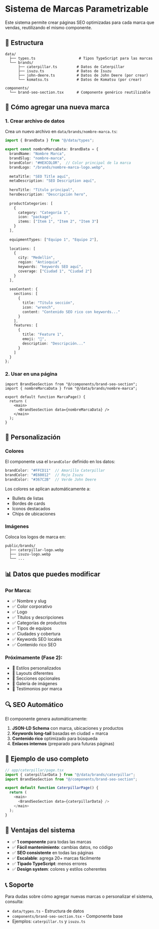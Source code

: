 # Sistema de Marcas Parametrizable

Este sistema permite crear páginas SEO optimizadas para cada marca que vendas, reutilizando el mismo componente.

## 📁 Estructura

```
data/
  ├── types.ts                    # Tipos TypeScript para las marcas
  └── brands/
      ├── caterpillar.ts         # Datos de Caterpillar
      ├── isuzu.ts               # Datos de Isuzu
      ├── john-deere.ts          # Datos de John Deere (por crear)
      └── komatsu.ts             # Datos de Komatsu (por crear)

components/
  └── brand-seo-section.tsx      # Componente genérico reutilizable
```

## 🚀 Cómo agregar una nueva marca

### 1. Crear archivo de datos

Crea un nuevo archivo en `data/brands/nombre-marca.ts`:

```typescript
import { BrandData } from "@/data/types";

export const nombreMarcaData: BrandData = {
  brandName: "Nombre Marca",
  brandSlug: "nombre-marca",
  brandColor: "#HEXCOLOR",  // Color principal de la marca
  brandLogo: "/brands/nombre-marca-logo.webp",
  
  metaTitle: "SEO Title aquí",
  metaDescription: "SEO Description aquí",
  
  heroTitle: "Título principal",
  heroDescription: "Descripción hero",
  
  productCategories: [
    {
      category: "Categoría 1",
      icon: "package",
      items: ["Item 1", "Item 2", "Item 3"]
    }
  ],
  
  equipmentTypes: ["Equipo 1", "Equipo 2"],
  
  locations: [
    {
      city: "Medellín",
      region: "Antioquia",
      keywords: "keywords SEO aquí",
      coverage: ["Ciudad 1", "Ciudad 2"]
    }
  ],
  
  seoContent: {
    sections: [
      {
        title: "Título sección",
        icon: "wrench",
        content: "Contenido SEO rico con keywords..."
      }
    ],
    features: [
      {
        title: "Feature 1",
        emoji: "🔧",
        description: "Descripción..."
      }
    ]
  }
};
```

### 2. Usar en una página

```tsx
import BrandSeoSection from "@/components/brand-seo-section";
import { nombreMarcaData } from "@/data/brands/nombre-marca";

export default function MarcaPage() {
  return (
    <main>
      <BrandSeoSection data={nombreMarcaData} />
    </main>
  );
}
```

## 🎨 Personalización

### Colores

El componente usa el `brandColor` definido en los datos:

```typescript
brandColor: "#FFCD11"  // Amarillo Caterpillar
brandColor: "#E60012"  // Rojo Isuzu
brandColor: "#367C2B"  // Verde John Deere
```

Los colores se aplican automáticamente a:
- Bullets de listas
- Bordes de cards
- Iconos destacados
- Chips de ubicaciones

### Imágenes

Coloca los logos de marca en:
```
public/brands/
  ├── caterpillar-logo.webp
  ├── isuzu-logo.webp
  └── ...
```

## 📊 Datos que puedes modificar

### Por Marca:
- ✅ Nombre y slug
- ✅ Color corporativo
- ✅ Logo
- ✅ Títulos y descripciones
- ✅ Categorías de productos
- ✅ Tipos de equipos
- ✅ Ciudades y cobertura
- ✅ Keywords SEO locales
- ✅ Contenido rico SEO

### Próximamente (Fase 2):
- 🔄 Estilos personalizados
- 🔄 Layouts diferentes
- 🔄 Secciones opcionales
- 🔄 Galería de imágenes
- 🔄 Testimonios por marca

## 🔍 SEO Automático

El componente genera automáticamente:

1. **JSON-LD Schema** con marca, ubicaciones y productos
2. **Keywords long-tail** basadas en ciudad + marca
3. **Contenido rico** optimizado para búsqueda
4. **Enlaces internos** (preparado para futuras páginas)

## 📝 Ejemplo de uso completo

```typescript
// app/caterpillar/page.tsx
import { caterpillarData } from "@/data/brands/caterpillar";
import BrandSeoSection from "@/components/brand-seo-section";

export default function CaterpillarPage() {
  return (
    <main>
      <BrandSeoSection data={caterpillarData} />
    </main>
  );
}
```

## 🎯 Ventajas del sistema

- ✅ **1 componente** para todas las marcas
- ✅ **Fácil mantenimiento**: cambias datos, no código
- ✅ **SEO consistente** en todas las páginas
- ✅ **Escalable**: agrega 20+ marcas fácilmente
- ✅ **Tipado TypeScript**: menos errores
- ✅ **Design system**: colores y estilos coherentes

## 📞 Soporte

Para dudas sobre cómo agregar nuevas marcas o personalizar el sistema, consulta:
- `data/types.ts` - Estructura de datos
- `components/brand-seo-section.tsx` - Componente base
- Ejemplos: `caterpillar.ts` y `isuzu.ts`
